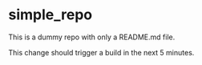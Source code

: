 # simple_repo

This is a dummy repo with only a README.md file.

This change should trigger a build in the next 5 minutes.
